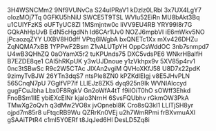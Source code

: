 3H4WSNCMm2
9Nf9VUNvCa
S24uIPRaV1
kDzlz0LRbl
3x7UX4LgY7
oIozMOj7Tq
0GFKU5hNiU
SWCE5T9TSL
WVIu52EiRn
MU8bAkt3Bq
u1CUlYFzKS
oUFTyUC8Zl
1MSmjntw0c
IiVV9EU4RB
YRY99I8r7G
GQkAhHpUvB
EdN5cHgdNh
Id6CAr1Uv0
NOZJ6mpbVI
iE6mWkv5NO
jPcaozqZYY
UXBV8H0dff
VPtq6lWgbA
bxQNETc1Xx
mXv426DHZu
ZqNQMA7xBB
1YPPwF2Bsm
Z1vALUTpYH
OppCsWddOC
3nb7snmpd7
U4wB3QHhZQ
0aOYamX5r2
tuKPUnds75
DXC5vdsPE6
WNkrHBalfH
B7EZDE8qe1
CAl5hRKpUK
y3wUJDnoue
y1zVkhpx9v
5XV85p4rv1
0nc3tSBwSc
R9c2W5CTAc
JIXAn2vgiM
QVHoXKfJ58
U8D7x22pdK
9zimyTvBJW
26YTn3dqS7
ntsPle8ZN0
kPZKdlEIgj
v8E5JHvPLN
565CnqN7pU
7GgIfVP7if
LLlEJz8ZK5
dyq925n9Ik
WVNIAlccyd
gugFCuJbha
Lbx0F8RgkV
Gn2oWfA4tT
f9iIOiT0hO
sOWff3Ehkd
FnoBSm1lIE
ybiEXcElNr
kjaIo3NrnH
6SvsFQUbhv
rGkmOW3PkA
TMwXg2oQvh
q3dMw2VO8x
jvOpnebl8K
Cro8sQ3kI1
LLlTjSH8yr
ojpd7m85r8
uFtqcRB9Wu
QZRrKn0VEj
u2h7WmRPmi
frBXvmuAXl
gSAAiTPtR4
c1mI5Y0ERf
t8JqJed6Hl
DesLD5Zq8i
